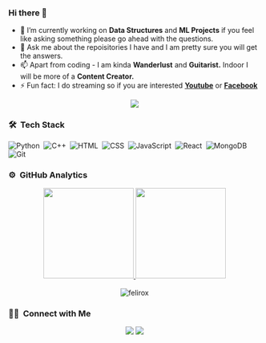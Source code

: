 ### Hi there 👋


- 🔭 I’m currently working on **Data Structures** and **ML Projects** if you feel like asking something please go ahead with the questions.
- 💬 Ask me about the repoisitories I have and I am pretty sure you will get the answers.
- 📫 Apart from coding - I am kinda **Wanderlust** and **Guitarist.** Indoor I will be more of a **Content Creator.**
- ⚡ Fun fact: I do streaming so if you are interested **[Youtube](https://www.youtube.com/channel/UCgWYhUU0JbTQ5eaghgXPmZA)** or **[Facebook](https://www.facebook.com/RazorCloak)**


<p align="center">
  <img src="https://giffiles.alphacoders.com/822/8223.gif">
</p>

### 🛠 &nbsp;Tech Stack

![Python](https://img.shields.io/badge/-Python-333333?style=flat&logo=python)&nbsp;
![C++](https://img.shields.io/badge/-C++-333333?style=flat&logo=C%2B%2B&logoColor=00599C)&nbsp;
![HTML](https://img.shields.io/badge/-HTML-333333?style=flat&logo=HTML5)&nbsp;
![CSS](https://img.shields.io/badge/-CSS-333333?style=flat&logo=CSS3&logoColor=1572B6)&nbsp;
![JavaScript](https://img.shields.io/badge/-JavaScript-333333?style=flat&logo=javascript)&nbsp;
![React](https://img.shields.io/badge/-React-333333?style=flat&logo=react)&nbsp;
![MongoDB](https://img.shields.io/badge/-MongoDB-333333?style=flat&logo=mongodb)&nbsp;
![Git](https://img.shields.io/badge/-Git-333333?style=flat&logo=git)&nbsp;

### ⚙️ &nbsp;GitHub Analytics

<p align="center">
<a href="https://github.com/adarshrazor">
  <img height="180em" src="https://github-readme-stats-eight-theta.vercel.app/api?username=AdarshRazor&show_icons=true&theme=react&include_all_commits=true&count_private=true"/>
  <img height="180em" src="https://github-readme-stats-eight-theta.vercel.app/api/top-langs/?username=AdarshRazor&layout=compact&langs_count=8&theme=react"/>
</a><br><br>
  <img src="https://komarev.com/ghpvc/?username=adarshrazor&style=flat" alt="felirox" />
</p>

### 🤝🏻 &nbsp;Connect with Me

<p align="center">
<a href="https://www.linkedin.com/in/adarsh007/"><img src="https://img.shields.io/badge/linkedin-%230077B5.svg?&style=for-the-badge&logo=linkedin&logoColor=white"/></a>
<a href="https://www.instagram.com/_adarshere_/"><img src="https://img.shields.io/badge/instagram-%23E4405F.svg?&style=for-the-badge&logo=instagram&logoColor=white"/></a>
</p>